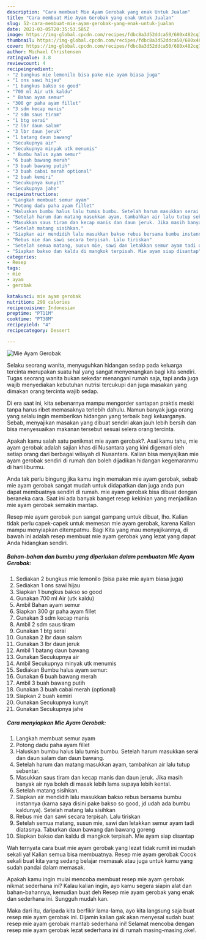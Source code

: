 ```yaml
---
description: "Cara membuat Mie Ayam Gerobak yang enak Untuk Jualan"
title: "Cara membuat Mie Ayam Gerobak yang enak Untuk Jualan"
slug: 52-cara-membuat-mie-ayam-gerobak-yang-enak-untuk-jualan
date: 2021-03-05T20:35:53.585Z
image: https://img-global.cpcdn.com/recipes/fdbc8a3d52ddca50/680x482cq70/mie-ayam-gerobak-foto-resep-utama.jpg
thumbnail: https://img-global.cpcdn.com/recipes/fdbc8a3d52ddca50/680x482cq70/mie-ayam-gerobak-foto-resep-utama.jpg
cover: https://img-global.cpcdn.com/recipes/fdbc8a3d52ddca50/680x482cq70/mie-ayam-gerobak-foto-resep-utama.jpg
author: Michael Christensen
ratingvalue: 3.8
reviewcount: 4
recipeingredient:
- "2 bungkus mie lemonilo bisa pake mie ayam biasa juga"
- "1 ons sawi hijau"
- "1 bungkus bakso so good"
- "700 ml Air utk kaldu"
- " Bahan ayam semur"
- "300 gr paha ayam fillet"
- "3 sdm kecap manis"
- "2 sdm saus tiram"
- "1 btg serai"
- "2 lbr daun salam"
- "3 lbr daun jeruk"
- "1 batang daun bawang"
- "Secukupnya air"
- "Secukupnya minyak utk menumis"
- " Bumbu halus ayam semur"
- "6 buah bawang merah"
- "3 buah bawang putih"
- "3 buah cabai merah optional"
- "2 buah kemiri"
- "Secukupnya kunyit"
- "Secukupnya jahe"
recipeinstructions:
- "Langkah membuat semur ayam"
- "Potong dadu paha ayam fillet"
- "Haluskan bumbu halus lalu tumis bumbu. Setelah harum masukkan serai dan daun salam dan daun bawang."
- "Setelah harum dan matang masukkan ayam, tambahkan air lalu tutup sebentar."
- "Masukkan saus tiram dan kecap manis dan daun jeruk. Jika masih banyak air nya boleh di masak lebih lama supaya lebih kental."
- "Setelah matang sisihkan."
- "Siapkan air mendidih lalu masukkan bakso rebus bersama bumbu instannya (karna saya disini pake bakso so good, jd udah ada bumbu kaldunya). Setelah matang lalu sisihkan"
- "Rebus mie dan sawi secara terpisah. Lalu tiriskan"
- "Setelah semua matang, susun mie, sawi dan letakkan semur ayam tadi diatasnya. Taburkan daun bawang dan bawang goreng"
- "Siapkan bakso dan kaldu di mangkok terpisah. Mie ayam siap disantap"
categories:
- Resep
tags:
- mie
- ayam
- gerobak

katakunci: mie ayam gerobak 
nutrition: 298 calories
recipecuisine: Indonesian
preptime: "PT11M"
cooktime: "PT38M"
recipeyield: "4"
recipecategory: Dessert

---
```



![Mie Ayam Gerobak](https://img-global.cpcdn.com/recipes/fdbc8a3d52ddca50/680x482cq70/mie-ayam-gerobak-foto-resep-utama.jpg)

Selaku seorang wanita, menyuguhkan hidangan sedap pada keluarga tercinta merupakan suatu hal yang sangat menyenangkan bagi kita sendiri. Tugas seorang  wanita bukan sekedar menangani rumah saja, tapi anda juga wajib menyediakan kebutuhan nutrisi tercukupi dan juga masakan yang dimakan orang tercinta wajib sedap.

Di era  saat ini, kita sebenarnya mampu mengorder santapan praktis meski tanpa harus ribet memasaknya terlebih dahulu. Namun banyak juga orang yang selalu ingin memberikan hidangan yang terbaik bagi keluarganya. Sebab, menyajikan masakan yang dibuat sendiri akan jauh lebih bersih dan bisa menyesuaikan makanan tersebut sesuai selera orang tercinta. 



Apakah kamu salah satu penikmat mie ayam gerobak?. Asal kamu tahu, mie ayam gerobak adalah sajian khas di Nusantara yang kini digemari oleh setiap orang dari berbagai wilayah di Nusantara. Kalian bisa menyajikan mie ayam gerobak sendiri di rumah dan boleh dijadikan hidangan kegemaranmu di hari liburmu.

Anda tak perlu bingung jika kamu ingin memakan mie ayam gerobak, sebab mie ayam gerobak sangat mudah untuk didapatkan dan juga anda pun dapat membuatnya sendiri di rumah. mie ayam gerobak bisa dibuat dengan beraneka cara. Saat ini ada banyak banget resep kekinian yang menjadikan mie ayam gerobak semakin mantap.

Resep mie ayam gerobak pun sangat gampang untuk dibuat, lho. Kalian tidak perlu capek-capek untuk memesan mie ayam gerobak, karena Kalian mampu menyiapkan ditempatmu. Bagi Kita yang mau menyajikannya, di bawah ini adalah resep membuat mie ayam gerobak yang lezat yang dapat Anda hidangkan sendiri.

<!--inarticleads1-->

##### Bahan-bahan dan bumbu yang diperlukan dalam pembuatan Mie Ayam Gerobak:

1. Sediakan 2 bungkus mie lemonilo (bisa pake mie ayam biasa juga)
1. Sediakan 1 ons sawi hijau
1. Siapkan 1 bungkus bakso so good
1. Gunakan 700 ml Air (utk kaldu)
1. Ambil  Bahan ayam semur
1. Siapkan 300 gr paha ayam fillet
1. Gunakan 3 sdm kecap manis
1. Ambil 2 sdm saus tiram
1. Gunakan 1 btg serai
1. Gunakan 2 lbr daun salam
1. Gunakan 3 lbr daun jeruk
1. Ambil 1 batang daun bawang
1. Gunakan Secukupnya air
1. Ambil Secukupnya minyak utk menumis
1. Sediakan  Bumbu halus ayam semur:
1. Gunakan 6 buah bawang merah
1. Ambil 3 buah bawang putih
1. Gunakan 3 buah cabai merah (optional)
1. Siapkan 2 buah kemiri
1. Gunakan Secukupnya kunyit
1. Gunakan Secukupnya jahe




<!--inarticleads2-->

##### Cara menyiapkan Mie Ayam Gerobak:

1. Langkah membuat semur ayam
1. Potong dadu paha ayam fillet
1. Haluskan bumbu halus lalu tumis bumbu. Setelah harum masukkan serai dan daun salam dan daun bawang.
1. Setelah harum dan matang masukkan ayam, tambahkan air lalu tutup sebentar.
1. Masukkan saus tiram dan kecap manis dan daun jeruk. Jika masih banyak air nya boleh di masak lebih lama supaya lebih kental.
1. Setelah matang sisihkan.
1. Siapkan air mendidih lalu masukkan bakso rebus bersama bumbu instannya (karna saya disini pake bakso so good, jd udah ada bumbu kaldunya). Setelah matang lalu sisihkan
1. Rebus mie dan sawi secara terpisah. Lalu tiriskan
1. Setelah semua matang, susun mie, sawi dan letakkan semur ayam tadi diatasnya. Taburkan daun bawang dan bawang goreng
1. Siapkan bakso dan kaldu di mangkok terpisah. Mie ayam siap disantap




Wah ternyata cara buat mie ayam gerobak yang lezat tidak rumit ini mudah sekali ya! Kalian semua bisa membuatnya. Resep mie ayam gerobak Cocok sekali buat kita yang sedang belajar memasak atau juga untuk kamu yang sudah pandai dalam memasak.

Apakah kamu ingin mulai mencoba membuat resep mie ayam gerobak nikmat sederhana ini? Kalau kalian ingin, ayo kamu segera siapin alat dan bahan-bahannya, kemudian buat deh Resep mie ayam gerobak yang enak dan sederhana ini. Sungguh mudah kan. 

Maka dari itu, daripada kita berfikir lama-lama, ayo kita langsung saja buat resep mie ayam gerobak ini. Dijamin kalian gak akan menyesal sudah buat resep mie ayam gerobak mantab sederhana ini! Selamat mencoba dengan resep mie ayam gerobak lezat sederhana ini di rumah masing-masing,oke!.

